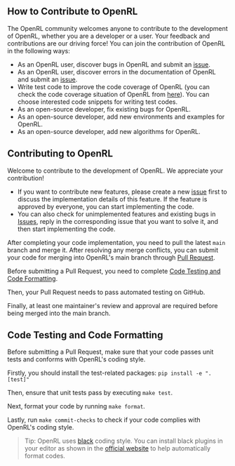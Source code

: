 ## How to Contribute to OpenRL

The OpenRL community welcomes anyone to contribute to the development of OpenRL, whether you are a developer or a user. Your feedback and contributions are our driving force! You can join the contribution of OpenRL in the following ways:

- As an OpenRL user, discover bugs in OpenRL and submit an [issue](https://github.com/OpenRL-Lab/openrl/issues/new/choose).
- As an OpenRL user, discover errors in the documentation of OpenRL and submit an [issue](https://github.com/OpenRL-Lab/openrl/issues/new/choose).
- Write test code to improve the code coverage of OpenRL (you can check the code coverage situation of OpenRL from [here](https://app.codecov.io/gh/OpenRL-Lab/openrl)). You can choose interested code snippets for writing test codes.
- As an open-source developer, fix existing bugs for OpenRL.
- As an open-source developer, add new environments and examples for OpenRL.
- As an open-source developer, add new algorithms for OpenRL.

## Contributing to OpenRL

Welcome to contribute to the development of OpenRL. We appreciate your contribution!

- If you want to contribute new features, please create a new [issue](https://github.com/OpenRL-Lab/openrl/issues/new/choose) first 
to discuss the implementation details of this feature. If the feature is approved by everyone, you can start implementing the code.
- You can also check for unimplemented features and existing bugs in [Issues](https://github.com/OpenRL-Lab/openrl/issues), 
reply in the corresponding issue that you want to solve it, and then start implementing the code.

After completing your code implementation, you need to pull the latest `main` branch and merge it.
After resolving any merge conflicts,
you can submit your code for merging into OpenRL's main branch through [Pull Request](https://github.com/OpenRL-Lab/openrl/pulls).

Before submitting a Pull Request, you need to complete [Code Testing and Code Formatting](#code-testing-and-code-formatting).

Then, your Pull Request needs to pass automated testing on GitHub.

Finally, at least one maintainer's review and approval are required before being merged into the main branch.

## Code Testing and Code Formatting

Before submitting a Pull Request, make sure that your code passes unit tests and conforms with OpenRL's coding style.

Firstly, you should install the test-related packages: `pip install -e ".[test]"`

Then, ensure that unit tests pass by executing `make test`.

Next, format your code by running `make format`.

Lastly, run `make commit-checks` to check if your code complies with OpenRL's coding style.

> Tip: OpenRL uses [black](https://github.com/psf/black) coding style. 
You can install black plugins in your editor as shown in the [official website](https://black.readthedocs.io/en/stable/integrations/editors.html)
to help automatically format codes.